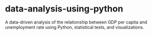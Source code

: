 # data-analysis-using-python
A data-driven analysis of the relationship between GDP per capita and unemployment rate using Python, statistical tests, and visualizations.
